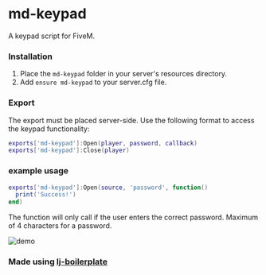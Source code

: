 # md-keypad

A keypad script for FiveM.

### Installation

1. Place the `md-keypad` folder in your server's resources directory.
2. Add `ensure md-keypad` to your server.cfg file.

### Export

The export must be placed server-side. Use the following format to access the keypad functionality:

```lua
exports['md-keypad']:Open(player, password, callback)
exports['md-keypad']:Close(player)
```

### example usage

```lua
exports['md-keypad']:Open(source, 'password', function()
  print('Success!')
end)
```

The function will only call if the user enters the correct password.
Maximum of 4 characters for a password. 

![demo](https://files.fivemerr.com/images/ddb16e98-7c7d-4f2b-b203-914e00c32e10.gif)

### Made using [lj-boilerplate](https://github.com/loljoshie/lj-boilerplate)